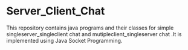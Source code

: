 # Server_Client_Chat
This repository contains java programs and their classes for simple singleserver_singleclient chat and mutipleclient_singleserver chat .It is implemented using Java Socket Programming.

